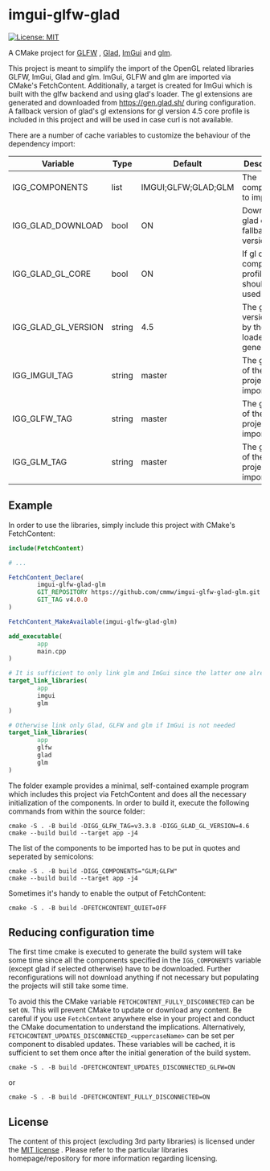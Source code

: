# imgui-glfw-glad

[![License: MIT](https://img.shields.io/badge/License-MIT-brightgreen.svg)](https://opensource.org/licenses/MIT)

A CMake project for [GLFW](https://github.com/glfw/glfw)
, [Glad](https://gen.glad.sh/), [ImGui](https://github.com/ocornut/imgui) and
[glm](https://github.com/g-truc/glm).

This project is meant to simplify the import of the OpenGL related libraries GLFW, ImGui, Glad and glm. ImGui, GLFW and
glm are imported via CMake's FetchContent. Additionally, a target is created for ImGui which is built with the glfw
backend and using glad's loader. The gl extensions are generated and downloaded from https://gen.glad.sh/ during
configuration. A fallback version of glad's gl extensions for gl version 4.5 core profile is included in this project
and will be used in case curl is not available.

There are a number of cache variables to customize the behaviour of the dependency import:

| Variable            | Type   | Default             | Description                                        |
|---------------------|--------|---------------------|----------------------------------------------------|
| IGG_COMPONENTS      | list   | IMGUI;GLFW;GLAD;GLM | The components to import                           |
| IGG_GLAD_DOWNLOAD   | bool   | ON                  | Download glad or use fallback version              |
| IGG_GLAD_GL_CORE    | bool   | ON                  | If gl core or compatibility profile should be used |
| IGG_GLAD_GL_VERSION | string | 4.5                 | The gl version used by the glad loader generator   |
| IGG_IMGUI_TAG       | string | master              | The git tag of the ImGui project to import         |
| IGG_GLFW_TAG        | string | master              | The git tag of the GLFW project to import          |
| IGG_GLM_TAG         | string | master              | The git tag of the glm project to import           |

## Example

In order to use the libraries, simply include this project with CMake's
FetchContent:

```cmake
include(FetchContent)

# ...

FetchContent_Declare(
        imgui-glfw-glad-glm
        GIT_REPOSITORY https://github.com/cmmw/imgui-glfw-glad-glm.git
        GIT_TAG v4.0.0
)

FetchContent_MakeAvailable(imgui-glfw-glad-glm)

add_executable(
        app
        main.cpp
)

# It is sufficient to only link glm and ImGui since the latter one already contains Glad and GLFW
target_link_libraries(
        app
        imgui
        glm
)

# Otherwise link only Glad, GLFW and glm if ImGui is not needed
target_link_libraries(
        app
        glfw
        glad
        glm
)

```

The folder example provides a minimal, self-contained example program which includes this project via FetchContent and
does all the necessary initialization of the components. In order to build it, execute the following commands from
within the source folder:

```shell
cmake -S . -B build -DIGG_GLFW_TAG=v3.3.8 -DIGG_GLAD_GL_VERSION=4.6
cmake --build build --target app -j4
```

The list of the components to be imported has to be put in quotes and seperated by semicolons:

```shell
cmake -S . -B build -DIGG_COMPONENTS="GLM;GLFW"
cmake --build build --target app -j4
```

Sometimes it's handy to enable the output of FetchContent:

```shell
cmake -S . -B build -DFETCHCONTENT_QUIET=OFF
```

## Reducing configuration time

The first time cmake is executed to generate the build system will take some time since all the components specified in
the `IGG_COMPONENTS` variable (except glad if selected otherwise) have to be downloaded. Further reconfigurations will
not download anything if not necessary but populating the projects will still take some time.

To avoid this the CMake variable `FETCHCONTENT_FULLY_DISCONNECTED`  can be set `ON`. This will prevent CMake to update
or download any content. Be careful if you use `FetchContent` anywhere else in your project and conduct the CMake
documentation to understand the implications.
Alternatively, `FETCHCONTENT_UPDATES_DISCONNECTED_<uppercaseName>` can be set per component to disabled updates. These
variables will be cached, it is sufficient to set them once after the initial generation of the build system.

```shell
cmake -S . -B build -DFETCHCONTENT_UPDATES_DISCONNECTED_GLFW=ON
```

or

```shell
cmake -S . -B build -DFETCHCONTENT_FULLY_DISCONNECTED=ON
```

## License

The content of this project (excluding 3rd party libraries) is licensed under
the [MIT license](https://github.com/cmmw/imgui-glfw-glad/blob/master/LICENSE.md)
. Please refer to the particular libraries homepage/repository for more
information regarding licensing.
